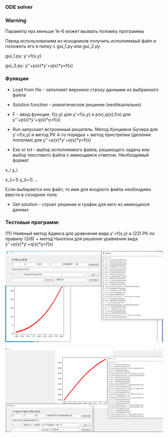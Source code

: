 ### ODE solver

### Warning 

Параметр eps меньше 1e-6 может вызвать поломку программы

Перед использованием из исходников получить исполняемый файл и положить его в папку с gui_1.py или gui_2.py

gui_1.py: y'=f(x,y)

gui_2.py: y''+p(x)*y'+q(x)*y=f(x)

### Функции

- Load from file - заполняет верхнюю строку данными из выбранного файла

- Solution function - аналитическое решение (необязательно)

- F - ввод функции. f(x,y) для  y'=f(x,y) и p(x),q(x),f(x) для  y''+p(x)*y'+q(x)*y=f(x)

- Run запускает встроенный решатель. Метод Кунцмана-Бучера для y'=f(x,y) и метод РК 4-го порядка + метод пристрелки (деления пополам) для y''+p(x)*y'+q(x)*y=f(x)

- Exe or txt - выбор исполняемого файла, решающего задачу или выбор текстового файла с имеющимся ответом. Необходимый формат 

x_i y_i 

x_(i+1) y_(i+1) ... 

Если выбирается exe файл, то имя для входного файла необходимо ввести в соседнее поле.

- Get solution - строит решение и график для него из имеющихся данных

### Тестовые программ: 

(11) Неявный метод Адамса для уравнения вида y'=f(x,y) и (22) РК по правилу (3/8)  + метод Ньютона для решения уравнения вида y''+p(x)*y'+q(x)*y=f(x)


![image](https://github.com/Hodgiecode/ODE/blob/main/img2.png)

![image](https://github.com/Hodgiecode/ODE/blob/main/img1.png)
